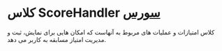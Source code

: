 <h1>
کلاس ScoreHandler
<a class="ext-link" href="module-classes_Tetris_ScoreHandler.html" >سورس</a>
</h1>
کلاس امتیازات و عملیات های مربوط به آنهاست که امکان هایی برای نمایش، ثبت و مدیریت امتیاز مسابقه به کاربر می دهد.
